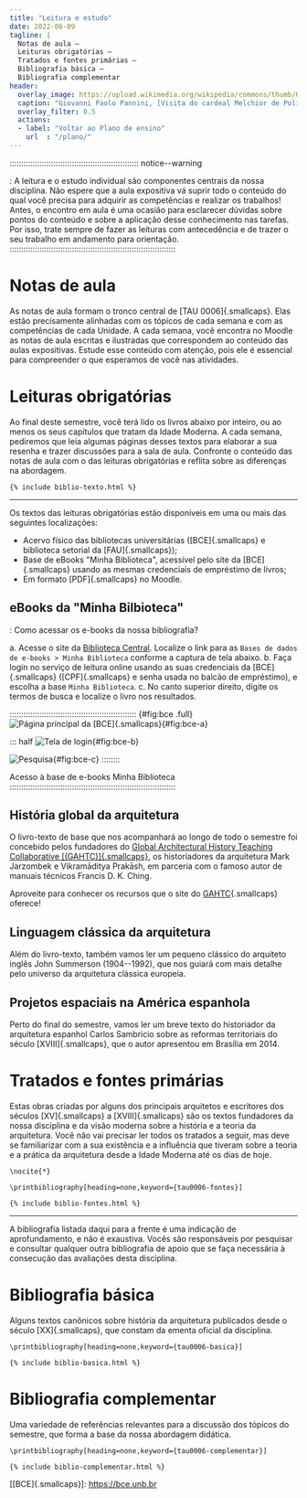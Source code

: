 ```yaml
---
title: "Leitura e estudo"
date: 2022-06-09
tagline: |
  Notas de aula –
  Leituras obrigatórias –
  Tratados e fontes primárias –
  Bibliografia básica –
  Bibliografia complementar
header:
  overlay_image: https://upload.wikimedia.org/wikipedia/commons/thumb/0/0c/Le_cardinal_Melchior_de_Polignac_visitant_Saint-Pierre_de_Rome_-_Giovanni_Paolo_Panini_-_Q18573439.jpg/2560px-Le_cardinal_Melchior_de_Polignac_visitant_Saint-Pierre_de_Rome_-_Giovanni_Paolo_Panini_-_Q18573439.jpg
  caption: "Giovanni Paolo Pannini, [Visita do cardeal Melchior de Polignac à basílica de São Pedro](https://commons.wikimedia.org/wiki/File:Le_cardinal_Melchior_de_Polignac_visitant_Saint-Pierre_de_Rome_-_Giovanni_Paolo_Panini_-_Q18573439.jpg), 1730"
  overlay_filter: 0.5
  actions:
  - label: "Voltar ao Plano de ensino"
    url  : "/plano/"
---
```


:::::::::::::::::::::::::::::::::::::::::::::::::::::::: notice--warning
<i class="fas fa-book-reader"></i>

: A leitura e o estudo individual são componentes centrais da nossa
  disciplina. Não espere que a aula expositiva vá suprir todo o conteúdo
  do qual você precisa para adquirir as competências e realizar os
  trabalhos! Antes, o encontro em aula é uma ocasião para esclarecer
  dúvidas sobre pontos do conteúdo e sobre a aplicação desse
  conhecimento nas tarefas. Por isso, trate sempre de fazer as leituras
  com antecedência e de trazer o seu trabalho em andamento para
  orientação.
::::::::::::::::::::::::::::::::::::::::::::::::::::::::::::::::::::::::

# Notas de aula #

As notas de aula formam o tronco central de [TAU 0006]{.smallcaps}. Elas
estão precisamente alinhadas com os tópicos de cada semana e com as
competências de cada Unidade. A cada semana, você encontra no Moodle as
notas de aula escritas e ilustradas que correspondem ao conteúdo das
aulas expositivas. Estude esse conteúdo com atenção, pois ele é
essencial para compreender o que esperamos de você nas atividades.

# Leituras obrigatórias #

Ao final deste semestre, você terá lido os livros abaixo por inteiro, ou
ao menos os seus capítulos que tratam da Idade Moderna. A cada semana,
pediremos que leia algumas páginas desses textos para elaborar a sua
resenha e trazer discussões para a sala de aula. Confronte o conteúdo
das notas de aula com o das leituras obrigatórias e reflita sobre as
diferenças na abordagem.

```{=html}
{% include biblio-texto.html %}
```

* * * *

Os textos das leituras obrigatórias estão disponíveis em uma ou mais das
seguintes localizações:

- Acervo físico das bibliotecas universitárias ([BCE]{.smallcaps} e
  biblioteca setorial da [FAU]{.smallcaps});
- Base de eBooks "Minha Biblioteca", acessível pelo site da
  [BCE]{.smallcaps} usando as mesmas credenciais de empréstimo de
  livros;
- Em formato [PDF]{.smallcaps} no Moodle.

## eBooks da "Minha Bilbioteca" ##

<i class="fas fa-info-circle"></i>

: Como acessar os e-books da nossa bibliografia?

<!-- -->

a. Acesse o site da [Biblioteca Central](https://bce.unb.br). Localize o
   link para as `Bases de dados de e-books > Minha Biblioteca` conforme a
   captura de tela abaixo.
b. Faça login no serviço de leitura online
   usando as suas credenciais da [BCE]{.smallcaps} ([CPF]{.smallcaps} e
   senha usada no balcão de empréstimo), e escolha a base `Minha Biblioteca`.
c. No canto superior direito, digite os termos de busca e localize o
   livro nos resultados.

::::::::::::::::::::::::::::::::::::::::::::::::::::::: {#fig:bce .full}
![Página principal da [BCE]{.smallcaps}](https://hcommons.org/app/uploads/sites/1002372/2022/01/bce-a.jpg){#fig:bce-a}

::: half
![Tela de login](https://hcommons.org/app/uploads/sites/1002372/2022/01/bce-b.jpg){#fig:bce-b}

![Pesquisa](https://hcommons.org/app/uploads/sites/1002372/2022/01/bce-c.jpg){#fig:bce-c}
::::::::

Acesso à base de e-books Minha Biblioteca
::::::::::::::::::::::::::::::::::::::::::::::::::::::::::::::::::::::::

## História global da arquitetura ##

O livro-texto de base que nos acompanhará ao longo de todo o semestre
foi concebido pelos fundadores do [Global Architectural History Teaching
Collaborative [(GAHTC)]{.smallcaps}][GAHTC], os historiadores da
arquitetura Mark Jarzombek e Vikramāditya Prakāsh, em parceria com o
famoso autor de manuais técnicos Francis D. K. Ching.

Aproveite para conhecer os recursos que o site do [GAHTC]{.smallcaps} oferece!

## Linguagem clássica da arquitetura ##

Além do livro-texto, também vamos ler um pequeno clássico do arquiteto
inglês John Summerson (1904--1992), que nos guiará com mais detalhe pelo
universo da arquitetura clássica europeia.

## Projetos espaciais na América espanhola ##

Perto do final do semestre, vamos ler um breve texto do historiador da
arquitetura espanhol Carlos Sambricio sobre as reformas territoriais do
século [XVIII]{.smallcaps}, que o autor apresentou em Brasília em 2014.

# Tratados e fontes primárias #

Estas obras criadas por alguns dos principais arquitetos e escritores dos
séculos [XV]{.smallcaps} a [XVIII]{.smallcaps} são os textos fundadores da
nossa disciplina e da visão moderna sobre a história e a teoria da
arquitetura. Você não vai precisar ler todos os tratados a seguir, mas
deve se familiarizar com a sua existência e a influência que tiveram
sobre a teoria e a prática da arquitetura desde a Idade Moderna até os
dias de hoje.

```{=latex}
\nocite{*}

\printbibliography[heading=none,keyword={tau0006-fontes}]
```

```{=html}
{% include biblio-fontes.html %}
```

* * * *

A bibliografia listada daqui para a frente é uma indicação de
aprofundamento, e não é exaustiva. Vocês são responsáveis por pesquisar
e consultar qualquer outra bibliografia de apoio que se faça necessária
à consecução das avaliações desta disciplina.

# Bibliografia básica #

Alguns textos canônicos sobre história da arquitetura publicados desde
o século [XX]{.smallcaps}, que constam da ementa oficial da disciplina.

```{=latex}
\printbibliography[heading=none,keyword={tau0006-basica}]
```

```{=html}
{% include biblio-basica.html %}
```

# Bibliografia complementar #

Uma variedade de referências relevantes para a discussão dos tópicos do
semestre, que forma a base da nossa abordagem didática.

```{=latex}
\printbibliography[heading=none,keyword={tau0006-complementar}]
```

```{=html}
{% include biblio-complementar.html %}
```

[Aprender 3]: https://aprender3.unb.br/course/view.php?id=10834

[Biblioteca Central]: https://bce.unb.br

[[BCE]{.smallcaps}]: https://bce.unb.br

[GAHTC]: https://gahtc.org/

